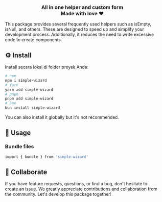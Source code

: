 <h3 align="center">All in one helper and custom form <br /> Made with love ❤️ </h3>

This package provides several frequently used helpers such as isEmpty, isNull, and others. These are designed to speed up and simplify your development process. Additionally, it reduces the need to write excessive code to create components.

## ⚙️ Install

Install secara lokal di folder proyek Anda:

```bash
# npm
npm i simple-wizard
# Yarn
yarn add simple-wizard
# pnpm
pnpm add simple-wizard
# bun
bun install simple-wizard
```

You can also install it globally but it's not recommended.

## 📖 Usage

### Bundle files

```bash
import { bundle } from 'simple-wizard'
```

## 🤝 Collaborate

If you have feature requests, questions, or find a bug, don't hesitate to create an issue. We greatly appreciate contributions and collaboration from the community. Let's develop this package together!